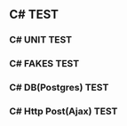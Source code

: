 ## C# TEST

### C# UNIT TEST

### C# FAKES TEST

### C# DB(Postgres) TEST

### C# Http Post(Ajax) TEST
